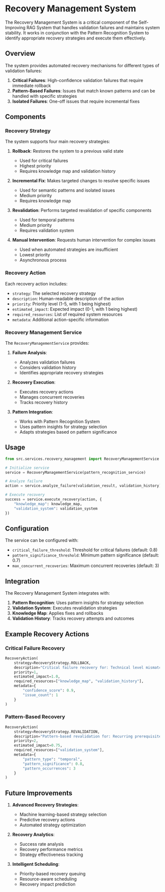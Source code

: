 # Recovery Management System

The Recovery Management System is a critical component of the Self-Improving RAG System that handles validation failures and maintains system stability. It works in conjunction with the Pattern Recognition System to identify appropriate recovery strategies and execute them effectively.

## Overview

The system provides automated recovery mechanisms for different types of validation failures:

1. **Critical Failures**: High-confidence validation failures that require immediate rollback
2. **Pattern-Based Failures**: Issues that match known patterns and can be handled with specific strategies
3. **Isolated Failures**: One-off issues that require incremental fixes

## Components

### Recovery Strategy

The system supports four main recovery strategies:

1. **Rollback**: Restores the system to a previous valid state
   - Used for critical failures
   - Highest priority
   - Requires knowledge map and validation history

2. **Incremental Fix**: Makes targeted changes to resolve specific issues
   - Used for semantic patterns and isolated issues
   - Medium priority
   - Requires knowledge map

3. **Revalidation**: Performs targeted revalidation of specific components
   - Used for temporal patterns
   - Medium priority
   - Requires validation system

4. **Manual Intervention**: Requests human intervention for complex issues
   - Used when automated strategies are insufficient
   - Lowest priority
   - Asynchronous process

### Recovery Action

Each recovery action includes:

- `strategy`: The selected recovery strategy
- `description`: Human-readable description of the action
- `priority`: Priority level (1-5, with 1 being highest)
- `estimated_impact`: Expected impact (0-1, with 1 being highest)
- `required_resources`: List of required system resources
- `metadata`: Additional action-specific information

### Recovery Management Service

The `RecoveryManagementService` provides:

1. **Failure Analysis**:
   - Analyzes validation failures
   - Considers validation history
   - Identifies appropriate recovery strategies

2. **Recovery Execution**:
   - Executes recovery actions
   - Manages concurrent recoveries
   - Tracks recovery history

3. **Pattern Integration**:
   - Works with Pattern Recognition System
   - Uses pattern insights for strategy selection
   - Adapts strategies based on pattern significance

## Usage

```python
from src.services.recovery_management import RecoveryManagementService

# Initialize service
service = RecoveryManagementService(pattern_recognition_service)

# Analyze failure
action = service.analyze_failure(validation_result, validation_history)

# Execute recovery
success = service.execute_recovery(action, {
    "knowledge_map": knowledge_map,
    "validation_system": validation_system
})
```

## Configuration

The service can be configured with:

- `critical_failure_threshold`: Threshold for critical failures (default: 0.8)
- `pattern_significance_threshold`: Minimum pattern significance (default: 0.7)
- `max_concurrent_recoveries`: Maximum concurrent recoveries (default: 3)

## Integration

The Recovery Management System integrates with:

1. **Pattern Recognition**: Uses pattern insights for strategy selection
2. **Validation System**: Executes revalidation strategies
3. **Knowledge Map**: Applies fixes and rollbacks
4. **Validation History**: Tracks recovery attempts and outcomes

## Example Recovery Actions

### Critical Failure Recovery
```python
RecoveryAction(
    strategy=RecoveryStrategy.ROLLBACK,
    description="Critical failure recovery for: Technical level mismatch",
    priority=1,
    estimated_impact=1.0,
    required_resources=["knowledge_map", "validation_history"],
    metadata={
        "confidence_score": 0.9,
        "issue_count": 1
    }
)
```

### Pattern-Based Recovery
```python
RecoveryAction(
    strategy=RecoveryStrategy.REVALIDATION,
    description="Pattern-based revalidation for: Recurring prerequisite issues",
    priority=2,
    estimated_impact=0.75,
    required_resources=["validation_system"],
    metadata={
        "pattern_type": "temporal",
        "pattern_significance": 0.8,
        "pattern_occurrences": 3
    }
)
```

## Future Improvements

1. **Advanced Recovery Strategies**:
   - Machine learning-based strategy selection
   - Predictive recovery actions
   - Automated strategy optimization

2. **Recovery Analytics**:
   - Success rate analysis
   - Recovery performance metrics
   - Strategy effectiveness tracking

3. **Intelligent Scheduling**:
   - Priority-based recovery queuing
   - Resource-aware scheduling
   - Recovery impact prediction 